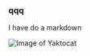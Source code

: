  ### qqq
 I have do a markdown

![Image of Yaktocat](https://octodex.github.com/images/yaktocat.png)
